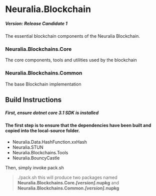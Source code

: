# Neuralia.Blockchain

##### Version:  Release Candidate 1

The essential blockchain components of the Neuralia Blockchain.

### Neuralia.Blockchains.Core
The core components, tools and utilities used by the blockchain
### Neuralia.Blockchains.Common
The base Blockchain implementation

## Build Instructions

##### First, ensure dotnet core 3.1 SDK is installed

#### The first step is to ensure that the dependencies have been built and copied into the local-source folder.

 - Neuralia.Data.HashFunction.xxHash
 - Neuralia.STUN
 - Neuralia.Blockchains.Tools
 - Neuralia.BouncyCastle

Then, simply invoke pack.sh
> ./pack.sh
this will produce two packages named **Neuralia.Blockchains.Core.*[version]*.nupkg** and **Neuralia.Blockchains.Common.*[version]*.nupkg**
